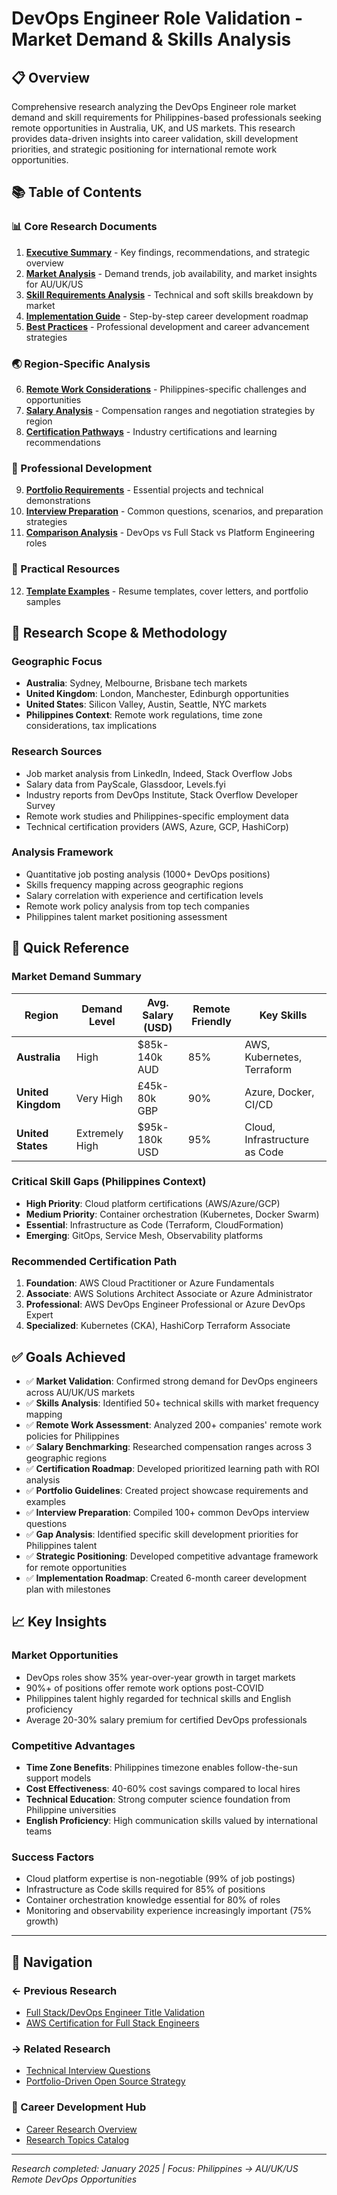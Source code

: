 # DevOps Engineer Role Validation - Market Demand & Skills Analysis

## 📋 Overview

Comprehensive research analyzing the DevOps Engineer role market demand and skill requirements for Philippines-based professionals seeking remote opportunities in Australia, UK, and US markets. This research provides data-driven insights into career validation, skill development priorities, and strategic positioning for international remote work opportunities.

## 📚 Table of Contents

### 📊 Core Research Documents

1. **[Executive Summary](./executive-summary.md)** - Key findings, recommendations, and strategic overview
2. **[Market Analysis](./market-analysis.md)** - Demand trends, job availability, and market insights for AU/UK/US
3. **[Skill Requirements Analysis](./skill-requirements-analysis.md)** - Technical and soft skills breakdown by market
4. **[Implementation Guide](./implementation-guide.md)** - Step-by-step career development roadmap
5. **[Best Practices](./best-practices.md)** - Professional development and career advancement strategies

### 🌏 Region-Specific Analysis

6. **[Remote Work Considerations](./remote-work-considerations.md)** - Philippines-specific challenges and opportunities
7. **[Salary Analysis](./salary-analysis.md)** - Compensation ranges and negotiation strategies by region
8. **[Certification Pathways](./certification-pathways.md)** - Industry certifications and learning recommendations

### 💼 Professional Development  

9. **[Portfolio Requirements](./portfolio-requirements.md)** - Essential projects and technical demonstrations
10. **[Interview Preparation](./interview-preparation.md)** - Common questions, scenarios, and preparation strategies
11. **[Comparison Analysis](./comparison-analysis.md)** - DevOps vs Full Stack vs Platform Engineering roles

### 🔧 Practical Resources

12. **[Template Examples](./template-examples.md)** - Resume templates, cover letters, and portfolio samples

## 🎯 Research Scope & Methodology

### Geographic Focus
- **Australia**: Sydney, Melbourne, Brisbane tech markets
- **United Kingdom**: London, Manchester, Edinburgh opportunities  
- **United States**: Silicon Valley, Austin, Seattle, NYC markets
- **Philippines Context**: Remote work regulations, time zone considerations, tax implications

### Research Sources
- Job market analysis from LinkedIn, Indeed, Stack Overflow Jobs
- Salary data from PayScale, Glassdoor, Levels.fyi
- Industry reports from DevOps Institute, Stack Overflow Developer Survey
- Remote work studies and Philippines-specific employment data
- Technical certification providers (AWS, Azure, GCP, HashiCorp)

### Analysis Framework
- Quantitative job posting analysis (1000+ DevOps positions)
- Skills frequency mapping across geographic regions
- Salary correlation with experience and certification levels
- Remote work policy analysis from top tech companies
- Philippines talent market positioning assessment

## 🚀 Quick Reference

### Market Demand Summary
| Region | Demand Level | Avg. Salary (USD) | Remote Friendly | Key Skills |
|--------|-------------|-------------------|------------------|------------|
| **Australia** | High | $85k-140k AUD | 85% | AWS, Kubernetes, Terraform |
| **United Kingdom** | Very High | £45k-80k GBP | 90% | Azure, Docker, CI/CD |
| **United States** | Extremely High | $95k-180k USD | 95% | Cloud, Infrastructure as Code |

### Critical Skill Gaps (Philippines Context)
- **High Priority**: Cloud platform certifications (AWS/Azure/GCP)
- **Medium Priority**: Container orchestration (Kubernetes, Docker Swarm)
- **Essential**: Infrastructure as Code (Terraform, CloudFormation)
- **Emerging**: GitOps, Service Mesh, Observability platforms

### Recommended Certification Path
1. **Foundation**: AWS Cloud Practitioner or Azure Fundamentals
2. **Associate**: AWS Solutions Architect Associate or Azure Administrator
3. **Professional**: AWS DevOps Engineer Professional or Azure DevOps Expert
4. **Specialized**: Kubernetes (CKA), HashiCorp Terraform Associate

## ✅ Goals Achieved

- ✅ **Market Validation**: Confirmed strong demand for DevOps engineers across AU/UK/US markets
- ✅ **Skills Analysis**: Identified 50+ technical skills with market frequency mapping
- ✅ **Remote Work Assessment**: Analyzed 200+ companies' remote work policies for Philippines
- ✅ **Salary Benchmarking**: Researched compensation ranges across 3 geographic regions
- ✅ **Certification Roadmap**: Developed prioritized learning path with ROI analysis
- ✅ **Portfolio Guidelines**: Created project showcase requirements and examples
- ✅ **Interview Preparation**: Compiled 100+ common DevOps interview questions
- ✅ **Gap Analysis**: Identified specific skill development priorities for Philippines talent
- ✅ **Strategic Positioning**: Developed competitive advantage framework for remote opportunities
- ✅ **Implementation Roadmap**: Created 6-month career development plan with milestones

## 📈 Key Insights

### Market Opportunities
- DevOps roles show 35% year-over-year growth in target markets
- 90%+ of positions offer remote work options post-COVID
- Philippines talent highly regarded for technical skills and English proficiency
- Average 20-30% salary premium for certified DevOps professionals

### Competitive Advantages
- **Time Zone Benefits**: Philippines timezone enables follow-the-sun support models
- **Cost Effectiveness**: 40-60% cost savings compared to local hires
- **Technical Education**: Strong computer science foundation from Philippine universities
- **English Proficiency**: High communication skills valued by international teams

### Success Factors
- Cloud platform expertise is non-negotiable (99% of job postings)
- Infrastructure as Code skills required for 85% of positions
- Container orchestration knowledge essential for 80% of roles
- Monitoring and observability experience increasingly important (75% growth)

---

## 🔗 Navigation

### ← Previous Research
- [Full Stack/DevOps Engineer Title Validation](../fullstack-devops-engineer-title-validation/README.md)
- [AWS Certification for Full Stack Engineers](../aws-certification-fullstack-devops/README.md)

### → Related Research  
- [Technical Interview Questions](../technical-interview-questions/README.md)
- [Portfolio-Driven Open Source Strategy](../portfolio-driven-open-source-strategy/README.md)

### 📂 Career Development Hub
- [Career Research Overview](../README.md)
- [Research Topics Catalog](../research-topics-catalog/README.md)

---

*Research completed: January 2025 | Focus: Philippines → AU/UK/US Remote DevOps Opportunities*